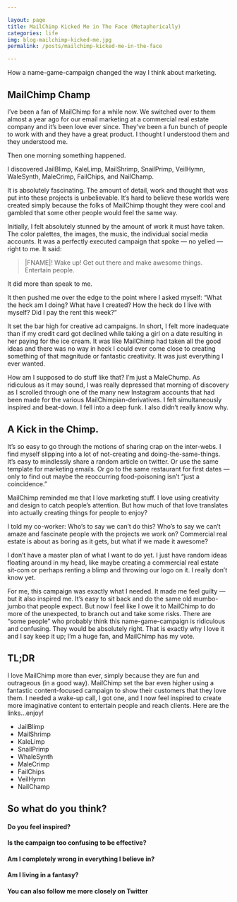 ```yaml
---

layout: page
title: MailChimp Kicked Me in The Face (Metaphorically)
categories: life
img: blog-mailchimp-kicked-me.jpg
permalink: /posts/mailchimp-kicked-me-in-the-face

---
```


How a name-game-campaign changed the way I think about marketing.

## MailChimp Champ

I’ve been a fan of MailChimp for a while now. We switched over to them almost a year ago for our email marketing at a commercial real estate company and it’s been love ever since. They’ve been a fun bunch of people to work with and they have a great product. I thought I understood them and they understood me.

Then one morning something happened.

I discovered JailBlimp, KaleLimp, MailShrimp, SnailPrimp, VeilHymn, WaleSynth, MaleCrimp, FailChips, and NailChamp.

It is absolutely fascinating. The amount of detail, work and thought that was put into these projects is unbelievable. It’s hard to believe these worlds were created simply because the folks of MailChimp thought they were cool and gambled that some other people would feel the same way.


Initially, I felt absolutely stunned by the amount of work it must have taken. The color palettes, the images, the music, the individual social media accounts. It was a perfectly executed campaign that spoke — no yelled — right to me. It said:

> |FNAME|! Wake up! Get out there and make awesome things. Entertain people.

It did more than speak to me.

It then pushed me over the edge to the point where I asked myself: “What the heck am I doing? What have I created? How the heck do I live with myself? Did I pay the rent this week?”

It set the bar high for creative ad campaigns. In short, I felt more inadequate than if my credit card got declined while taking a girl on a date resulting in her paying for the ice cream. It was like MailChimp had taken all the good ideas and there was no way in heck I could ever come close to creating something of that magnitude or fantastic creativity. It was just everything I ever wanted.

How am I supposed to do stuff like that? I’m just a MaleChump.
As ridiculous as it may sound, I was really depressed that morning of discovery as I scrolled through one of the many new Instagram accounts that had been made for the various MailChimpian-derivatives. I felt simultaneously inspired and beat-down. I fell into a deep funk. I also didn’t really know why.

## A Kick in the Chimp.

It’s so easy to go through the motions of sharing crap on the inter-webs. I find myself slipping into a lot of not-creating and doing-the-same-things. It’s easy to mindlessly share a random article on twitter. Or use the same template for marketing emails. Or go to the same restaurant for first dates — only to find out maybe the reoccurring food-poisoning isn’t “just a coincidence.”

MailChimp reminded me that I love marketing stuff. I love using creativity and design to catch people’s attention. But how much of that love translates into actually creating things for people to enjoy?

I told my co-worker: Who’s to say we can’t do this? Who’s to say we can’t amaze and fascinate people with the projects we work on? Commercial real estate is about as boring as it gets, but what if we made it awesome?

I don’t have a master plan of what I want to do yet. I just have random ideas floating around in my head, like maybe creating a commercial real estate sit-com or perhaps renting a blimp and throwing our logo on it. I really don’t know yet.

For me, this campaign was exactly what I needed. It made me feel guilty — but it also inspired me. It’s easy to sit back and do the same old mumbo-jumbo that people expect. But now I feel like I owe it to MailChimp to do more of the unexpected, to branch out and take some risks. There are “some people” who probably think this name-game-campaign is ridiculous and confusing. They would be absolutely right. That is exactly why I love it and I say keep it up; I’m a huge fan, and MailChimp has my vote.

## TL;DR

I love MailChimp more than ever, simply because they are fun and outrageous (in a good way).
MailChimp set the bar even higher using a fantastic content-focused campaign to show their customers that they love them.
I needed a wake-up call, I got one, and I now feel inspired to create more imaginative content to entertain people and reach clients.
Here are the links…enjoy!

- JailBlimp
- MailShrimp
- KaleLimp
- SnailPrimp
- WhaleSynth
- MaleCrimp
- FailChips
- VeilHymn
- NailChamp

## So what do you think?

#### Do you feel inspired?
#### Is the campaign too confusing to be effective?
#### Am I completely wrong in everything I believe in?
#### Am I living in a fantasy?
#### You can also follow me more closely on Twitter